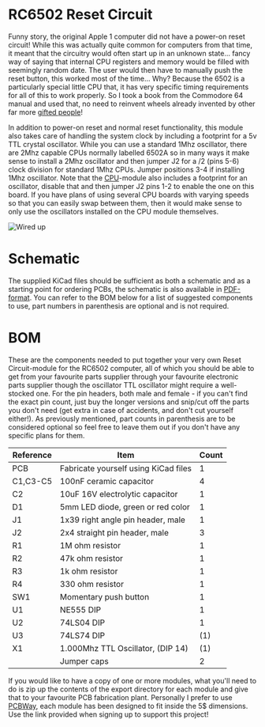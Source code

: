 # RC6502 Reset Circuit

Funny story, the original Apple 1 computer did not have a power-on reset circuit! While this was actually quite common for computers from that time, it meant that the circuitry would often start up in an unknown state... fancy way of saying that internal CPU registers and memory would be filled with seemingly random date. The user would then have to manually push the reset button, this worked most of the time... Why? Because the 6502 is a particularly special little CPU that, it has very specific timing requirements for all of this to work properly. So I took a book from the Commodore 64 manual and used that, no need to reinvent wheels already invented by other far more [gifted people](https://www.grappendorf.net/projects/6502-home-computer/reset-circuit.html)!

In addition to power-on reset and normal reset functionality, this module also takes care of handling the system clock by including a footprint for a 5v TTL crystal oscillator. While you can use a standard 1Mhz oscillator, there are 2Mhz capable CPUs normally labelled 6502A so in many ways it make sense to install a 2Mhz oscillator and then jumper J2 for a /2 (pins 5-6) clock division for standard 1Mhz CPUs. Jumper positions 3-4 if installing 1Mhz oscillator. Note that the [CPU](https://github.com/tebl/RC6502/tree/master/RC6502%20CPU)-module also includes a footprint for an oscillator, disable that and then jumper J2 pins 1-2 to enable the one on this board. If you have plans of using several CPU boards with varying speeds so that you can easily swap between them, then it would make sense to only use the oscillators installed on the CPU module themselves.

![Wired up](https://github.com/tebl/RC6502-Apple-1-Replica/raw/master/RC6502%20Reset%20Circuit/gallery/2017-06-02%2019.52.46.jpg)

# Schematic
The supplied KiCad files should be sufficient as both a schematic and as a starting
point for ordering PCBs, the schematic is also available in
[PDF-format](https://github.com/tebl/RC6502-Apple-1-Replica/tree/master/RC6502%20Reset%20Circuit). You can refer to the BOM below for a list of suggested components to use, part numbers in parenthesis are optional and is not required.

# BOM
These are the components needed to put together your very own Reset Circuit-module for the RC6502 computer, all of which you should be able to get from your favourite parts supplier through your favourite electronic parts supplier though the oscillator TTL oscillator might require a well-stocked one. For the pin headers, both male and female - if you can't find the exact pin count, just buy the longer versions and snip/cut off the parts you don't need (get extra in case of accidents, and don't cut yourself either!). As previously mentioned, part counts in parenthesis are to be considered optional so feel free to leave them out if you don't have any specific plans for them.

| Reference | Item                                  | Count   |
| --------- | ------------------------------------- | ------- |
| PCB       | Fabricate yourself using KiCad files  |      1  |
| C1,C3-C5  | 100nF ceramic capacitor               |      4  |
| C2        | 10uF 16V electrolytic capacitor       |      1  |
| D1        | 5mm LED diode, green or red color     |      1  |
| J1        | 1x39 right angle pin header, male     |      1  |
| J2        | 2x4 straight pin header, male         |      3  |
| R1        | 1M ohm resistor                       |      1  |
| R2        | 47k ohm resistor                      |      1  |
| R3        | 1k ohm resistor                       |      1  |
| R4        | 330 ohm resistor                      |      1  |
| SW1       | Momentary push button                 |      1  |
| U1        | NE555 DIP                             |      1  |
| U2        | 74LS04 DIP                            |      1  |
| U3        | 74LS74 DIP                            |     (1) |
| X1        | 1.000Mhz TTL Oscillator, (DIP 14)     |     (1) |
|           | Jumper caps                           |      2  |

If you would like to have a copy of one or more modules, what you'll need to do is zip up the contents of the export directory for each module and give that to your favourite PCB fabrication plant. Personally I prefer to use [PCBWay](https://www.pcbway.com/setinvite.aspx?inviteid=88707), each module has been designed to fit inside the 5$ dimensions. Use the link provided when signing up to support this project!
